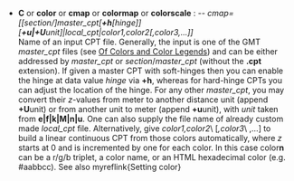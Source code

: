 - **C** or **color** or **cmap** or **colormap** or **colorscale** : -- *cmap=[[*section*/]*master\_cpt*[**+h**[*hinge*]][**+u|+U**unit]|*local\_cpt*|*color1,color2*[,*color3*,...]]*\
    Name of an input CPT file. Generally, the input is one of the GMT *master\_cpt* files
    (see [Of Colors and Color Legends](https://docs.generic-mapping-tools.org/dev/cookbook/cpts.html#of-colors-and-color-legends))
    and can be either addressed by *master\_cpt* or *section*/*master\_cpt* (without the **.cpt** extension).
    If given a master CPT with soft-hinges then you can enable the hinge at data value *hinge* via **+h**,
    whereas for hard-hinge CPTs you can adjust the location of the hinge. For any other *master\_cpt*,
    you may convert their *z*-values from meter to another distance unit (append **+U**unit) or from
    another unit to meter (append **+u**unit), with *unit* taken from **e|f|k|M|n|u**. One can also
    supply the file name of already custom made *local\_cpt* file. Alternatively, give
    *color1,color2*\ [*,color3*\ ,...] to build a linear continuous CPT from those colors automatically,
    where *z* starts at 0 and is incremented by one for each color. In this case color**n** can be
    a r/g/b triplet, a color name, or an HTML hexadecimal color (e.g. #aabbcc). See also myreflink{Setting color}
